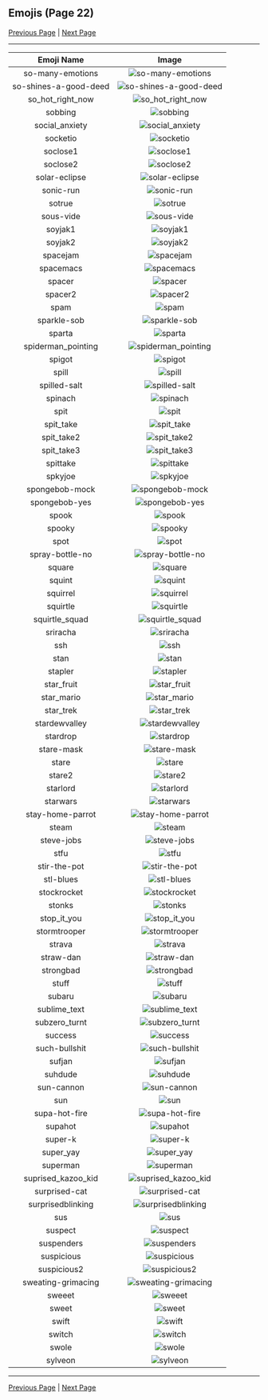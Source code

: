 
## Emojis (Page 22)

[Previous Page](/docs/denverdevs/page-s-0021.md)
  | [Next Page](/docs/denverdevs/page-t-0023.md)

<hr />

|Emoji Name|Image|
| :-: | :-: |
|so-many-emotions| ![so-many-emotions](/emojis/denverdevs/so-many-emotions.gif)|
|so-shines-a-good-deed| ![so-shines-a-good-deed](/emojis/denverdevs/so-shines-a-good-deed.png)|
|so_hot_right_now| ![so_hot_right_now](/emojis/denverdevs/so_hot_right_now.png)|
|sobbing| ![sobbing](/emojis/denverdevs/sobbing.gif)|
|social_anxiety| ![social_anxiety](/emojis/denverdevs/social_anxiety.gif)|
|socketio| ![socketio](/emojis/denverdevs/socketio.png)|
|soclose1| ![soclose1](/emojis/denverdevs/soclose1.jpg)|
|soclose2| ![soclose2](/emojis/denverdevs/soclose2.jpg)|
|solar-eclipse| ![solar-eclipse](/emojis/denverdevs/solar-eclipse.png)|
|sonic-run| ![sonic-run](/emojis/denverdevs/sonic-run.gif)|
|sotrue| ![sotrue](/emojis/denverdevs/sotrue.png)|
|sous-vide| ![sous-vide](/emojis/denverdevs/sous-vide.png)|
|soyjak1| ![soyjak1](/emojis/denverdevs/soyjak1.png)|
|soyjak2| ![soyjak2](/emojis/denverdevs/soyjak2.png)|
|spacejam| ![spacejam](/emojis/denverdevs/spacejam.png)|
|spacemacs| ![spacemacs](/emojis/denverdevs/spacemacs.jpg)|
|spacer| ![spacer](/emojis/denverdevs/spacer.png)|
|spacer2| ![spacer2](/emojis/denverdevs/spacer2.gif)|
|spam| ![spam](/emojis/denverdevs/spam.gif)|
|sparkle-sob| ![sparkle-sob](/emojis/denverdevs/sparkle-sob.png)|
|sparta| ![sparta](/emojis/denverdevs/sparta.png)|
|spiderman_pointing| ![spiderman_pointing](/emojis/denverdevs/spiderman_pointing.png)|
|spigot| ![spigot](/emojis/denverdevs/spigot.png)|
|spill| ![spill](/emojis/denverdevs/spill.png)|
|spilled-salt| ![spilled-salt](/emojis/denverdevs/spilled-salt.png)|
|spinach| ![spinach](/emojis/denverdevs/spinach.png)|
|spit| ![spit](/emojis/denverdevs/spit.png)|
|spit_take| ![spit_take](/emojis/denverdevs/spit_take.png)|
|spit_take2| ![spit_take2](/emojis/denverdevs/spit_take2.png)|
|spit_take3| ![spit_take3](/emojis/denverdevs/spit_take3.png)|
|spittake| ![spittake](/emojis/denverdevs/spittake.png)|
|spkyjoe| ![spkyjoe](/emojis/denverdevs/spkyjoe.png)|
|spongebob-mock| ![spongebob-mock](/emojis/denverdevs/spongebob-mock.png)|
|spongebob-yes| ![spongebob-yes](/emojis/denverdevs/spongebob-yes.gif)|
|spook| ![spook](/emojis/denverdevs/spook.gif)|
|spooky| ![spooky](/emojis/denverdevs/spooky.gif)|
|spot| ![spot](/emojis/denverdevs/spot.gif)|
|spray-bottle-no| ![spray-bottle-no](/emojis/denverdevs/spray-bottle-no.gif)|
|square| ![square](/emojis/denverdevs/square.jpg)|
|squint| ![squint](/emojis/denverdevs/squint.png)|
|squirrel| ![squirrel](/emojis/denverdevs/squirrel.png)|
|squirtle| ![squirtle](/emojis/denverdevs/squirtle.gif)|
|squirtle_squad| ![squirtle_squad](/emojis/denverdevs/squirtle_squad.png)|
|sriracha| ![sriracha](/emojis/denverdevs/sriracha.gif)|
|ssh| ![ssh](/emojis/denverdevs/ssh.png)|
|stan| ![stan](/emojis/denverdevs/stan.png)|
|stapler| ![stapler](/emojis/denverdevs/stapler.jpg)|
|star_fruit| ![star_fruit](/emojis/denverdevs/star_fruit.png)|
|star_mario| ![star_mario](/emojis/denverdevs/star_mario.png)|
|star_trek| ![star_trek](/emojis/denverdevs/star_trek.png)|
|stardewvalley| ![stardewvalley](/emojis/denverdevs/stardewvalley.png)|
|stardrop| ![stardrop](/emojis/denverdevs/stardrop.png)|
|stare-mask| ![stare-mask](/emojis/denverdevs/stare-mask.png)|
|stare| ![stare](/emojis/denverdevs/stare.png)|
|stare2| ![stare2](/emojis/denverdevs/stare2.png)|
|starlord| ![starlord](/emojis/denverdevs/starlord.jpg)|
|starwars| ![starwars](/emojis/denverdevs/starwars.png)|
|stay-home-parrot| ![stay-home-parrot](/emojis/denverdevs/stay-home-parrot.gif)|
|steam| ![steam](/emojis/denverdevs/steam.png)|
|steve-jobs| ![steve-jobs](/emojis/denverdevs/steve-jobs.jpg)|
|stfu| ![stfu](/emojis/denverdevs/stfu.gif)|
|stir-the-pot| ![stir-the-pot](/emojis/denverdevs/stir-the-pot.gif)|
|stl-blues| ![stl-blues](/emojis/denverdevs/stl-blues.png)|
|stockrocket| ![stockrocket](/emojis/denverdevs/stockrocket.gif)|
|stonks| ![stonks](/emojis/denverdevs/stonks.png)|
|stop_it_you| ![stop_it_you](/emojis/denverdevs/stop_it_you.png)|
|stormtrooper| ![stormtrooper](/emojis/denverdevs/stormtrooper.gif)|
|strava| ![strava](/emojis/denverdevs/strava.png)|
|straw-dan| ![straw-dan](/emojis/denverdevs/straw-dan.gif)|
|strongbad| ![strongbad](/emojis/denverdevs/strongbad.png)|
|stuff| ![stuff](/emojis/denverdevs/stuff.jpg)|
|subaru| ![subaru](/emojis/denverdevs/subaru.png)|
|sublime_text| ![sublime_text](/emojis/denverdevs/sublime_text.png)|
|subzero_turnt| ![subzero_turnt](/emojis/denverdevs/subzero_turnt.gif)|
|success| ![success](/emojis/denverdevs/success.png)|
|such-bullshit| ![such-bullshit](/emojis/denverdevs/such-bullshit.png)|
|sufjan| ![sufjan](/emojis/denverdevs/sufjan.png)|
|suhdude| ![suhdude](/emojis/denverdevs/suhdude.png)|
|sun-cannon| ![sun-cannon](/emojis/denverdevs/sun-cannon.png)|
|sun| ![sun](/emojis/denverdevs/sun.gif)|
|supa-hot-fire| ![supa-hot-fire](/emojis/denverdevs/supa-hot-fire.png)|
|supahot| ![supahot](/emojis/denverdevs/supahot.jpg)|
|super-k| ![super-k](/emojis/denverdevs/super-k.png)|
|super_yay| ![super_yay](/emojis/denverdevs/super_yay.gif)|
|superman| ![superman](/emojis/denverdevs/superman.gif)|
|suprised_kazoo_kid| ![suprised_kazoo_kid](/emojis/denverdevs/suprised_kazoo_kid.gif)|
|surprised-cat| ![surprised-cat](/emojis/denverdevs/surprised-cat.png)|
|surprisedblinking| ![surprisedblinking](/emojis/denverdevs/surprisedblinking.gif)|
|sus| ![sus](/emojis/denverdevs/sus.png)|
|suspect| ![suspect](/emojis/denverdevs/suspect.png)|
|suspenders| ![suspenders](/emojis/denverdevs/suspenders.png)|
|suspicious| ![suspicious](/emojis/denverdevs/suspicious.png)|
|suspicious2| ![suspicious2](/emojis/denverdevs/suspicious2.gif)|
|sweating-grimacing| ![sweating-grimacing](/emojis/denverdevs/sweating-grimacing.png)|
|sweeet| ![sweeet](/emojis/denverdevs/sweeet.jpg)|
|sweet| ![sweet](/emojis/denverdevs/sweet.gif)|
|swift| ![swift](/emojis/denverdevs/swift.png)|
|switch| ![switch](/emojis/denverdevs/switch.png)|
|swole| ![swole](/emojis/denverdevs/swole.gif)|
|sylveon| ![sylveon](/emojis/denverdevs/sylveon.gif)|

<hr/>

[Previous Page](/docs/denverdevs/page-s-0021.md)
  | [Next Page](/docs/denverdevs/page-t-0023.md)